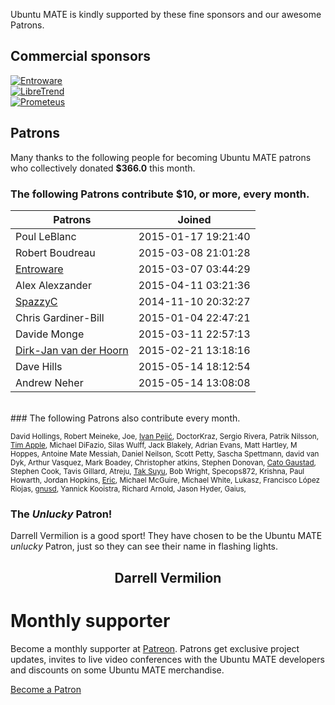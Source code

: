 <!--
.. title: Ubuntu MATE Sponsors
.. slug: sponsors
.. date: 2015-05-13 20:32:42 UTC
.. tags: Ubuntu,MATE,sponsors,donate
.. link: 
.. description: Ubuntu MATE sponsors and patrons.
.. type: text
.. author: Martin Wimpress
-->

Ubuntu MATE is kindly supported by these fine sponsors and our awesome Patrons.

## Commercial sponsors

<div class="row">
  <div class="col-lg-4">
    <div class="well bs-component">
    <a href="https://entroware.com"><img class="centered" src="/assets/img/sponsors/entroware.png" alt="Entroware" /></a>
    </div>
  </div>
  <div class="col-lg-4">
    <div class="well bs-component">
    <a href="http://www.libretrend.com/en/"><img class="centered" src="/assets/img/sponsors/libretrend.png" alt="LibreTrend" /></a>
    </div>
  </div>
  <div class="col-lg-4">
    <div class="well bs-component">
    <a href="https://www.prometeus.net/billing/aff.php?aff=239"><img class="centered" src="/assets/img/sponsors/prometeus.png" alt="Prometeus" /></a>
    </div>
  </div>
</div>

## Patrons

Many thanks to the following people for becoming Ubuntu MATE patrons who collectively donated **$366.0** this month.

### The following Patrons contribute $10, or more, every month.

<table class="table table-striped table-hover">
  <thead>
    <tr>
      <th>Patrons</th>
      <th>Joined</th>
    </tr>
  </thead>
  <tbody>
    <tr>
      <td>Poul LeBlanc</td>
      <td>2015-01-17 19:21:40</td>
    </tr>
    <tr>
      <td>Robert Boudreau</td>
      <td>2015-03-08 21:01:28</td>
    </tr>
    <tr>
      <td><a href="https://twitter.com/Entroware">Entroware</a></td>
      <td>2015-03-07 03:44:29</td>
    </tr>
    <tr>
      <td>Alex Alexzander</td>
      <td>2015-04-11 03:21:36</td>
    </tr>
    <tr>
      <td><a href="https://twitter.com/spazmaticcelery">SpazzyC</a></td>
      <td>2014-11-10 20:32:27</td>
    </tr>
    <tr>
      <td>Chris Gardiner-Bill</td>
      <td>2015-01-04 22:47:21</td>
    </tr>
    <tr>
      <td>Davide Monge</td>
      <td>2015-03-11 22:57:13</td>
    </tr>
    <tr>
      <td><a href="https://twitter.com/dirkjanvdhoorn">Dirk-Jan van der Hoorn</a></td>
      <td>2015-02-21 13:18:16</td>
    </tr>
    <tr>
      <td>Dave Hills</td>
      <td>2015-05-14 18:12:54</td>
    </tr>
    <tr>
      <td>Andrew Neher</td>
      <td>2015-05-14 13:08:08</td>
    </tr>
  </tbody>
</table>
<br />
### The following Patrons also contribute every month.

<small>David Hollings, Robert Meineke, Joe, <a href="https://twitter.com/nadrimajstor">Ivan Pejić</a>, DoctorKraz, Sergio Rivera, Patrik Nilsson, <a href="https://twitter.com/parzzix">Tim Apple</a>, Michael DiFazio, Silas Wulff, Jack Blakely, Adrian Evans, Matt Hartley, M Hoppes, Antoine Mate Messiah, Daniel Neilson, Scott Petty, Sascha Spettmann, david van Dyk, Arthur Vasquez, Mark Boadey, Christopher atkins, Stephen Donovan, <a href="https://twitter.com/ifollowyou">Cato Gaustad</a>, Stephen Cook, Tavis Gillard, Atreju, <a href="https://twitter.com/taksuyu">Tak Suyu</a>, Bob Wright, Specops872, Krishna, Paul Howarth, Jordan Hopkins, <a href="https://twitter.com/ebeyer">Eric</a>, Michael McGuire, Michael White, Lukasz, Francisco López Riojas, <a href="https://twitter.com/magnuslindstrom">gnusd</a>, Yannick Kooistra, Richard Arnold, Jason Hyder, Gaius, </small><br />
### The *Unlucky* Patron!

Darrell Vermilion is a good sport! They have chosen to be the Ubuntu MATE *unlucky* Patron, just so they can see their name in flashing lights.

<div align="center">
<h2><blink>Darrell Vermilion</blink><h2>
</div>

<div class="bs-component">
    <div class="jumbotron">
        <h1>Monthly supporter</h1>
        <p>Become a monthly supporter at <a href="http://www.patreon.com/ubuntu_mate">Patreon</a>.
        Patrons get exclusive project updates, invites to live video conferences with the Ubuntu
        MATE developers and discounts on some Ubuntu MATE merchandise.</p>
        <a href="http://www.patreon.com/ubuntu_mate" class="btn btn-primary btn-lg">Become a Patron</a>
        </p>
    </div>
</div>

<script type="text/javascript">
  setInterval(function(){
      $('blink').each(function(){
        $(this).css('visibility' , $(this).css('visibility') === 'hidden' ? '' : 'hidden')
      });
    }, 250);
</script>
